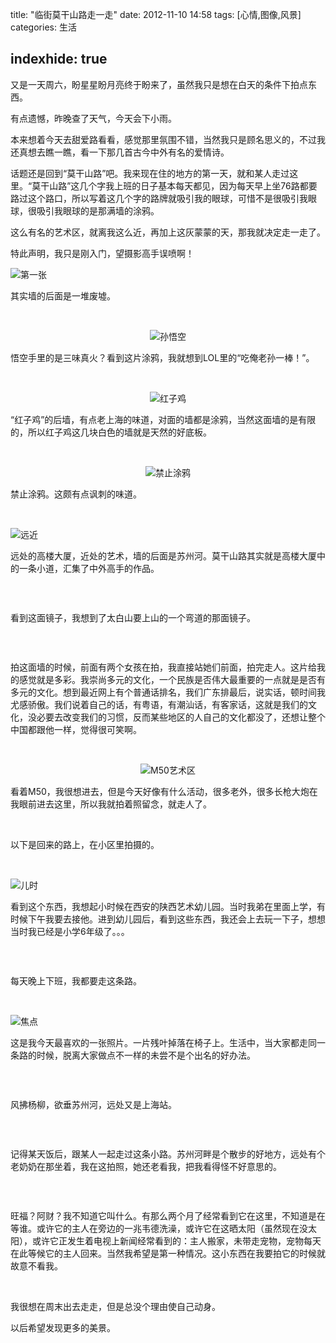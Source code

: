 title:  "临街莫干山路走一走"
date:  2012-11-10 14:58
tags: [心情,图像,风景]
categories: 生活

indexhide: true
---
<p>又是一天周六，盼星星盼月亮终于盼来了，虽然我只是想在白天的条件下拍点东西。</p>
<p>有点遗憾，昨晚查了天气，今天会下小雨。</p>
<p>本来想着今天去甜爱路看看，感觉那里氛围不错，当然我只是顾名思义的，不过我还真想去瞧一瞧，看一下那几首古今中外有名的爱情诗。</p>
<p>话题还是回到&ldquo;莫干山路&rdquo;吧。我来现在住的地方的第一天，就和某人走过这里。&ldquo;莫干山路&rdquo;这几个字我上班的日子基本每天都见，因为每天早上坐76路都要路过这个路口，所以写着这几个字的路牌就吸引我的眼球，可惜不是很吸引我眼球，很吸引我眼球的是那满墙的涂鸦。</p>
<p>这么有名的艺术区，就离我这么近，再加上这灰蒙蒙的天，那我就决定走一走了。</p>
<p>特此声明，我只是刚入门，望摄影高手误喷啊！</p>
<p><img src="http://cnhaloimg.wxio.club/20121110/moganshan_1.jpg" alt="第一张" /></p>
<p style="text-align: left;">其实墙的后面是一堆废墟。</p>
<p style="text-align: left;">&nbsp;<!--more--></p>
<p style="text-align: center;"><img src="http://cnhaloimg.wxio.club/20121110/moganshan_2.jpg" alt="孙悟空" /></p>
<p style="text-align: left;">悟空手里的是三味真火？看到这片涂鸦，我就想到LOL里的&ldquo;吃俺老孙一棒！&rdquo;。</p>
<p style="text-align: left;">&nbsp;</p>
<p style="text-align: center;"><img src="http://cnhaloimg.wxio.club/20121110/moganshan_3.jpg" alt="红子鸡" /></p>
<p style="text-align: left;">&ldquo;红子鸡&rdquo;的后墙，有点老上海的味道，对面的墙都是涂鸦，当然这面墙的是有限的，所以红子鸡这几块白色的墙就是天然的好底板。</p>
<p style="text-align: left;">&nbsp;</p>
<p style="text-align: center;"><img src="http://cnhaloimg.wxio.club/20121110/moganshan_4.jpg" alt="禁止涂鸦" /></p>
<p style="text-align: left;">禁止涂鸦。这颇有点讽刺的味道。</p>
<p style="text-align: left;">&nbsp;</p>
<p style="text-align: left;"><img src="http://cnhaloimg.wxio.club/20121110/moganshan_5.jpg" alt="远近" /></p>
<p style="text-align: left;">远处的高楼大厦，近处的艺术，墙的后面是苏州河。莫干山路其实就是高楼大厦中的一条小道，汇集了中外高手的作品。</p>
<p style="text-align: left;">&nbsp;</p>
<p style="text-align: center;"><img src="http://cnhaloimg.wxio.club/20121110/moganshan_6.jpg" alt="" /></p>
<p style="text-align: left;">看到这面镜子，我想到了太白山要上山的一个弯道的那面镜子。</p>
<p style="text-align: left;">&nbsp;</p>
<p style="text-align: center;"><img src="http://cnhaloimg.wxio.club/20121110/moganshan_7.jpg" alt="" /></p>
<p style="text-align: left;">拍这面墙的时候，前面有两个女孩在拍，我直接站她们前面，拍完走人。这片给我的感觉就是多彩。我崇尚多元的文化，一个民族是否伟大最重要的一点就是是否有多元的文化。想到最近网上有个普通话排名，我们广东排最后，说实话，顿时间我尤感骄傲。我们说着自己的话，有粤语，有潮汕话，有客家话，这就是我们的文化，没必要去改变我们的习惯，反而某些地区的人自己的文化都没了，还想让整个中国都跟他一样，觉得很可笑啊。</p>
<p style="text-align: left;">&nbsp;</p>
<p style="text-align: center;"><img src="http://cnhaloimg.wxio.club/20121110/moganshan_5.jpg" alt="M50艺术区" /></p>
<p style="text-align: left;">看着M50，我很想进去，但是今天好像有什么活动，很多老外，很多长枪大炮在我眼前进去这里，所以我就拍着照留念，就走人了。</p>
<p style="text-align: left;">&nbsp;</p>
<p style="text-align: left;">以下是回来的路上，在小区里拍摄的。</p>
<p style="text-align: left;">&nbsp;</p>
<p style="text-align: left;"><img src="http://cnhaloimg.wxio.club/20121110/moganshan_9.jpg" alt="儿时" /></p>
<p style="text-align: left;">看到这个东西，我想起小时候在西安的陕西艺术幼儿园。当时我弟在里面上学，有时候下午我要去接他。进到幼儿园后，看到这些东西，我还会上去玩一下子，想想当时我已经是小学6年级了。。。</p>
<p style="text-align: left;">&nbsp;</p>
<p style="text-align: left;"><img src="http://cnhaloimg.wxio.club/20121110/moganshan_10.jpg" alt="" /></p>
<p style="text-align: left;">每天晚上下班，我都要走这条路。</p>
<p style="text-align: left;">&nbsp;</p>
<p style="text-align: left;"><img src="http://cnhaloimg.wxio.club/20121110/moganshan_11.jpg" alt="焦点" /></p>
<p style="text-align: left;">这是我今天最喜欢的一张照片。一片残叶掉落在椅子上。生活中，当大家都走同一条路的时候，脱离大家做点不一样的未尝不是个出名的好办法。</p>
<p style="text-align: left;">&nbsp;</p>
<p style="text-align: left;"><img src="http://cnhaloimg.wxio.club/20121110/moganshan_12.jpg" alt="" /></p>
<p style="text-align: left;">风拂杨柳，欲垂苏州河，远处又是上海站。</p>
<p style="text-align: left;">&nbsp;</p>
<p style="text-align: left;"><img src="http://cnhaloimg.wxio.club/20121110/moganshan_13.jpg" alt="" /></p>
<p style="text-align: left;">记得某天饭后，跟某人一起走过这条小路。苏州河畔是个散步的好地方，远处有个老奶奶在那坐着，我在这拍照，她还老看我，把我看得怪不好意思的。</p>
<p style="text-align: left;">&nbsp;</p>
<p style="text-align: left;"><img src="http://cnhaloimg.wxio.club/20121110/moganshan_14.jpg" alt="" /></p>
<p style="text-align: left;">旺福？阿财？我不知道它叫什么。有那么两个月了经常看到它在这里，不知道是在等谁。或许它的主人在旁边的一兆韦德洗澡，或许它在这晒太阳（虽然现在没太阳），或许它正发生着电视上新闻经常看到的：主人搬家，未带走宠物，宠物每天在此等候它的主人回来。当然我希望是第一种情况。这小东西在我要拍它的时候就故意不看我。</p>
<p style="text-align: left;">&nbsp;</p>
<p style="text-align: left;">我很想在周末出去走走，但是总没个理由使自己动身。</p>
<p style="text-align: left;">以后希望发现更多的美景。</p>

